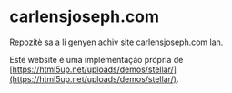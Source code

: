 # carlensjoseph.com
Repozitè sa a li genyen achiv site carlensjoseph.com lan.

Este website é uma implementação própria de [https://html5up.net/uploads/demos/stellar/](https://html5up.net/uploads/demos/stellar/).